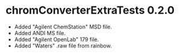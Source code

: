 # chromConverterExtraTests 0.2.0

* Added "Agilent ChemStation" MSD file.
* Added ANDI MS file.
* Added "Agilent OpenLab" 179 file.
* Added "Waters" .raw file from rainbow.
